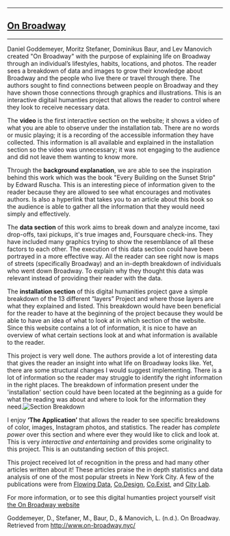 ---
## [On Broadway](http://www.on-broadway.nyc/) ##
 ---
 Daniel Goddemeyer, Moritz Stefaner, Dominikus Baur, and Lev Manovich created "On Broadway" with the purpose of explaining life on Broadway through an individual’s lifestyles, habits, locations, and photos. The reader sees a breakdown of data and images to grow their knowledge about Broadway and the people who live there or travel through there. The authors sought to find connections between people on Broadway and they have shown those connections through graphics and illustrations. This is an interactive digitail humanties project that allows the reader to control where they look to receive necessary data. 
 
 The **video** is the first interactive section on the website; it shows a video of what you are able to observe under the installation tab. There are no words or music playing; it is a recording of the accessible information they have collected. This information is all available and explained in the installation section so the video was unnecessary; it was not engaging to the audience and did not leave them wanting to know more.  
 
 Through the **background explanation**, we are able to see the inspiration behind this work which was the book "Every Building on the Sunset Strip" by Edward Ruscha. This is an interesting piece of information given to the reader because they are allowed to see what encourages and motivates authors. Is also a hyperlink that takes you to an article about this book so the audience is able to gather all the information that they would need simply and effectively. 
 
 The **data section** of this work aims to break down and analyze income, taxi drop-offs, taxi pickups, it's true images and, Foursquare check-ins. They have included many graphics trying to show the resemblance of all these factors to each other. The execution of this data section could have been portrayed in a more effective way. All the reader can see right now is maps of streets (specifically Broadway) and an in-depth breakdown of individuals who went down Broadway. To explain why they thought this data was relevant instead of providing their reader with the data. 
 
 The **installation section** of this digital humanities project gave a simple breakdown of the 13 different “layers” Project and where those layers are what they explained and listed. This breakdown would have been beneficial for the reader to have at the beginning of the project because they would be able to have an idea of what to look at in which section of the website. Since this website contains a lot of information, it is nice to have an overview of what certain sections look at and what information is available to the reader. 
 
 This project is very well done. The authors provide a lot of interesting data that gives the reader an insight into what life on Broadway looks like. Yet, there are some structural changes I would suggest implementing. There is a lot of information so the reader may struggle to identify the right information in the right places. The breakdown of information present under the 'installation' section could have been located at the beginning as a guide for what the reading was about and where to look for the information they need.![Section Breakdown](https://hannahfulk.github.io/hannah/images/SectionBreakdown.JPG)
 
 I enjoy **‘The Application’** that allows the reader to see specific breakdowns of color, images, Instagram photos, and statistics. The reader has _complete power_ over this section and where ever they would like to click and look at. This is very _interactive and entertaining_ and provides some originality to this project. This is an outstanding section of this project. 
 
 This project received lot of recognition in the press and had many other articles written about it! These articles praise the in depth statistics and data analysis of one of the most popular streets in New York City. A few of the publications were from [Flowing Data](https://flowingdata.com/2015/03/09/on-broadway-shows-city-life-through-data-cross-sections/), [Co.Design](https://www.fastcompany.com/3043091/massive-data-visualization-brings-nycs-busiest-street-to-life), [Co.Exist](https://www.fastcompany.com/3043137/take-a-stroll-down-broadway-through-hundreds-of-thousands-of-instagram-images), and [City Lab](https://www.fastcompany.com/3043137/take-a-stroll-down-broadway-through-hundreds-of-thousands-of-instagram-images). 
 
 For more information, or to see this digital humanties project yourself visit [the On Broadway website](http://www.on-broadway.nyc/)
 
Goddemeyer, D., Stefaner, M., Baur, D., & Manovich, L. (n.d.). On Broadway. Retrieved from http://www.on-broadway.nyc/
